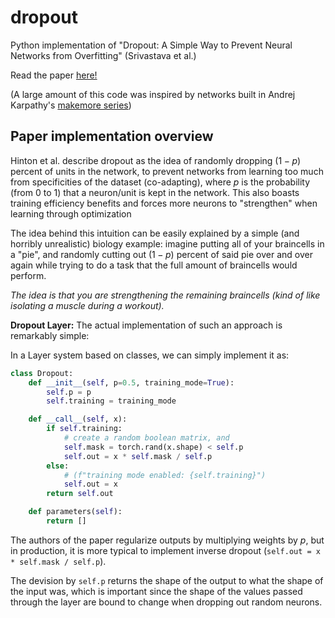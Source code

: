 # dropout
Python implementation of "Dropout: A Simple Way to Prevent Neural Networks from Overfitting" (Srivastava et al.)

Read the paper [here!](https://jmlr.org/papers/v15/srivastava14a.html)

(A large amount of this code was inspired by networks built in Andrej Karpathy's [makemore series](https://karpathy.ai/zero-to-hero.html))

## Paper implementation overview

Hinton et al. describe dropout as the idea of randomly dropping $(1 - p)$ percent of units in the network, to prevent networks from learning too much from specificities of the dataset (co-adapting), where $p$ is the probability (from 0 to 1) that a neuron/unit is kept in the network. This also boasts training efficiency benefits and forces more neurons to "strengthen" when learning through optimization

The idea behind this intuition can be easily explained by a simple (and horribly unrealistic) biology example: imagine putting all of your braincells in a "pie", and randomly cutting out $(1 - p)$ percent of said pie over and over again while trying to do a task that the full amount of braincells would perform.

_The idea is that you are strengthening the remaining braincells (kind of like isolating a muscle during a workout)._

**Dropout Layer:**
The actual implementation of such an approach is remarkably simple:

In a Layer system based on classes, we can simply implement it as:

```Python
class Dropout:
    def __init__(self, p=0.5, training_mode=True):
        self.p = p
        self.training = training_mode

    def __call__(self, x):
        if self.training:
            # create a random boolean matrix, and
            self.mask = torch.rand(x.shape) < self.p
            self.out = x * self.mask / self.p
        else:
            # (f"training mode enabled: {self.training}")
            self.out = x
        return self.out

    def parameters(self):
        return []
```

The authors of the paper regularize outputs by multiplying weights by $p$, but in production, it is more typical to implement inverse dropout (`self.out = x * self.mask / self.p`).

The devision by `self.p` returns the shape of the output to what the shape of the input was, which is important since the shape of the values passed through the layer are bound to change when dropping out random neurons.
